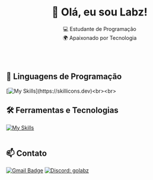 <h1 align="center">👋 Olá, eu sou Labz!</h1>

<p align="center">
  💻 Estudante de Programação<br>
  🌍 Apaixonado por Tecnologia
</p><br><br>


## 🚀 Linguagens de Programação
[![My Skills](https://skillicons.dev/icons?i=javascript,typescript,python,)](https://skillicons.dev)<br><br>

## 🛠️ Ferramentas e Tecnologias
[![My Skills](https://skillicons.dev/icons?i=vscode,eclipse,mysql,bootstrap,git,github)](https://skillicons.dev)<br><br>

## 📫 Contato

[![Gmail Badge](https://img.shields.io/badge/-labzgo@proton.me-006bed?style=flat-square&logo=Gmail&logoColor=white&link=mailto:labzgo@proton.me)](mailto:labzgo@proton.me)
[![Discord: golabz](https://img.shields.io/badge/-ellendias-blue?style=flat-square&logo=Discord&logoColor=white&link=https://www.linkedin.com/in/devellenias/)](https://www.linkedin.com/in/devellendias/)

